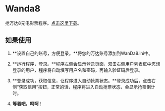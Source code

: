 # Wanda8

抢万达8元电影票程序。[点击这里下载](https://github.com/klaus01/Wanda8/raw/master/rls/WanDa8.rar)。

## 如果使用

1. **设置自己的账号，方便登录。**将您的万达账号添加到WanDa8.ini中。

1. **运行程序，登录。**程序左侧会显示登录页面，双击右侧用户列表框中您想登录的用户，程序将自动填写用户名和密码，再输入验证码后登录。

1. **登录成功，获取信息，让程序进入自动抢票状态。**登录成功后，点击右侧“获取信用”按钮，正常的话，程序将进入自动抢票状态，会显示抢票倒计时。

1. **等着吧，呵呵！**
